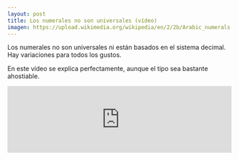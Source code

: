 ```yaml
---
layout: post
title: Los numerales no son universales (vídeo)
imagen: https://upload.wikimedia.org/wikipedia/en/2/2b/Arabic_numerals.png
---
```

Los numerales no son universales ni están basados en el sistema decimal. Hay variaciones para todos los gustos. 

En este vídeo se explica perfectamente, aunque el tipo sea bastante ahostiable.

<iframe width=100% src="https://www.youtube.com/embed/l4bmZ1gRqCc?rel=0" frameborder="0" allowfullscreen> </iframe>
